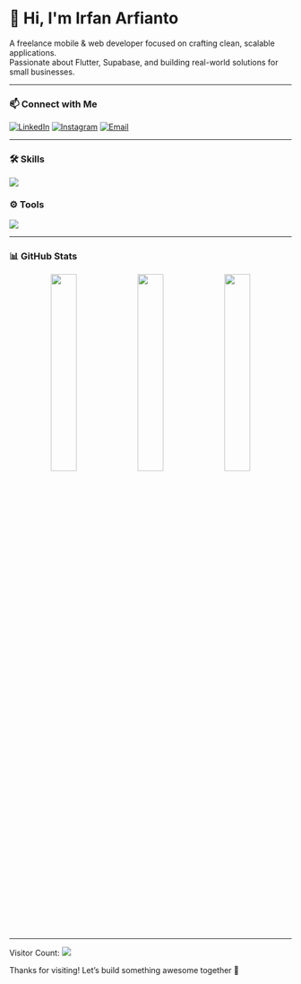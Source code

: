 # 👋 Hi, I'm Irfan Arfianto

A freelance mobile & web developer focused on crafting clean, scalable applications.  
Passionate about Flutter, Supabase, and building real-world solutions for small businesses.

---

### 📫 Connect with Me
[![LinkedIn](https://img.shields.io/badge/-LinkedIn-0077B5?style=plastic)](https://linkedin.com/in/irfanarfianto11)
[![Instagram](https://img.shields.io/badge/-Instagram-E4405F?style=plastic)](https://instagram.com/irfanarfiantoo)
[![Email](https://img.shields.io/badge/-Email-EA4335?style=plastic)](mailto:irfanarfianto92@gmail.com)

---

### 🛠️ Skills
<img src="https://skillicons.dev/icons?i=flutter,laravel,javascript,tailwind,mysql,supabase,firebase&perline=8" />

### ⚙️ Tools
<img src="https://skillicons.dev/icons?i=vscode,androidstudio,postman,git,github,vercel,netlify&perline=8" />

---

### 📊 GitHub Stats
<p align="center">
  <img width="30%" src="https://github-readme-stats.vercel.app/api?username=irfanarfianto&show_icons=true&theme=radical" />
  <img width="30%" src="https://github-readme-streak-stats.herokuapp.com/?user=irfanarfianto&theme=radical" />
  <img width="30%" src="https://github-readme-stats.vercel.app/api/top-langs/?username=irfanarfianto&layout=compact&theme=radical" />
</p>

---

Visitor Count: <img src="https://profile-counter.glitch.me/irfanarfianto/count.svg" />

Thanks for visiting! Let’s build something awesome together 🚀

